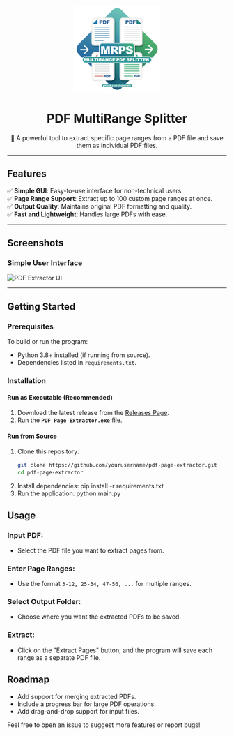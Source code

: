 <!-- Cover Icon -->
<p align="center">
  <img src="Cover Icon.png" alt="PDF MultiRangem Splitter Icon" width="200" height="200">
</p>

<h1 align="center">PDF MultiRange Splitter</h1>

<p align="center">
  🚀 A powerful tool to extract specific page ranges from a PDF file and save them as individual PDF files.
</p>

---

## Features

✅ **Simple GUI**: Easy-to-use interface for non-technical users.  
✅ **Page Range Support**: Extract up to 100 custom page ranges at once.  
✅ **Output Quality**: Maintains original PDF formatting and quality.  
✅ **Fast and Lightweight**: Handles large PDFs with ease.

---

## Screenshots

### Simple User Interface

![PDF Extractor UI](https://i.imgur.com/KWhXVVu.png)

---

## Getting Started

### Prerequisites

To build or run the program:

- Python 3.8+ installed (if running from source).
- Dependencies listed in `requirements.txt`.

### Installation

#### **Run as Executable (Recommended)**

1. Download the latest release from the [Releases Page](https://github.com/chandrath/PDF-MultiRange-Splitter/releases).
2. Run the **`PDF Page Extractor.exe`** file.

#### **Run from Source**

1. Clone this repository:
   ```bash
   git clone https://github.com/yourusername/pdf-page-extractor.git
   cd pdf-page-extractor
   ```
2. Install dependencies:
   pip install -r requirements.txt
3. Run the application:
   python main.py

## Usage

### Input PDF:

- Select the PDF file you want to extract pages from.

### Enter Page Ranges:

- Use the format `3-12, 25-34, 47-56, ...` for multiple ranges.

### Select Output Folder:

- Choose where you want the extracted PDFs to be saved.

### Extract:

- Click on the "Extract Pages" button, and the program will save each range as a separate PDF file.

## Roadmap

- Add support for merging extracted PDFs.
- Include a progress bar for large PDF operations.
- Add drag-and-drop support for input files.

Feel free to open an issue to suggest more features or report bugs!
